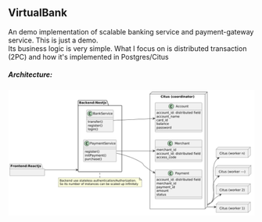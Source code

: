 ## VirtualBank 
An demo implementation of scalable banking service and payment-gateway service.
This is just a demo.
<br>
Its business logic is very simple. What I focus on is distributed transaction (2PC) and how it's implemented in Postgres/Citus 


##### Architecture:
![arch](diagram/architecture.png)